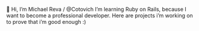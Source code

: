 👋 Hi, I’m Michael Reva / @Cotovich
I’m learning Ruby on Rails, because I want to become a professional developer.
Here are projects i’m working on to prove that i’m good enough :)
<!---
Cotovich/Cotovich is a ✨ special ✨ repository because its `README.md` (this file) appears on your GitHub profile.
You can click the Preview link to take a look at your changes.
--->
